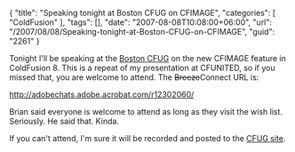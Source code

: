 {
	"title": "Speaking tonight at Boston CFUG on CFIMAGE",
	"categories": [
		"ColdFusion"
	],
	"tags": [],
	"date": "2007-08-08T10:08:00+06:00",
	"url": "/2007/08/08/Speaking-tonight-at-Boston-CFUG-on-CFIMAGE",
	"guid": "2261"
}

Tonight I'll be speaking at the <a href="http://www.bostoncfug.org/">Boston CFUG</a> on the new CFIMAGE feature in ColdFusion 8. This is a repeat of my presentation at CFUNITED, so if you missed that, you are welcome to attend. The <strike>Breeze</strike>Connect URL is:

<a href="http://adobechats.adobe.acrobat.com/r12302060/">http://adobechats.adobe.acrobat.com/r12302060/</a>

Brian said everyone is welcome to attend as long as they visit the wish list. Seriously. He said that. Kinda.

If you can't attend, I'm sure it will be recorded and posted to the <a href="http://www.bostoncfug.org/">CFUG site</a>.